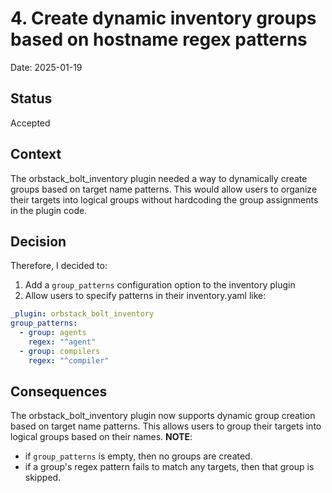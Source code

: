 # 4. Create dynamic inventory groups based on hostname regex patterns

Date: 2025-01-19

## Status

Accepted

## Context

The orbstack_bolt_inventory plugin needed a way to dynamically create groups based on target name patterns. This would allow users to organize their targets into logical groups without hardcoding the group assignments in the plugin code.

## Decision

Therefore, I decided to:

1. Add a `group_patterns` configuration option to the inventory plugin
1. Allow users to specify patterns in their inventory.yaml like:

```yaml
_plugin: orbstack_bolt_inventory
group_patterns:
  - group: agents
    regex: "^agent"
  - group: compilers
    regex: "^compiler"
```

## Consequences

The orbstack_bolt_inventory plugin now supports dynamic group creation based on target name patterns. This allows users to group their targets into logical groups based on their names.  **NOTE**:

* if `group_patterns` is empty, then no groups are created.
* if a group's regex pattern fails to match any targets, then that group is skipped.
